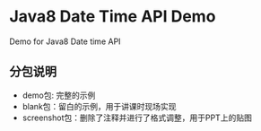 # Java8 Date Time API Demo

Demo for Java8 Date time API

## 分包说明

- demo包: 完整的示例
- blank包：留白的示例，用于讲课时现场实现
- screenshot包：删除了注释并进行了格式调整，用于PPT上的贴图
